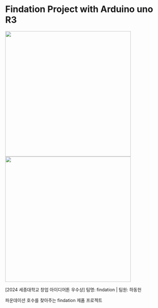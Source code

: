 # Findation Project with Arduino uno R3
<img src="https://camo.githubusercontent.com/user-attachments/assets/85eeb46f-80b3-40b7-b4db-28ed76b71abc" width="400" height="400"/>
<img src="https://github.com/user-attachments/assets/43512d5f-53fb-483d-a7c8-a24e69758972" width="400" height="400"/>

[2024 세종대학교 창업 아이디어톤 우수상] 팀명: findation | 팀원: 하동헌

파운데이션 호수를 찾아주는 findation 제품 프로젝트
